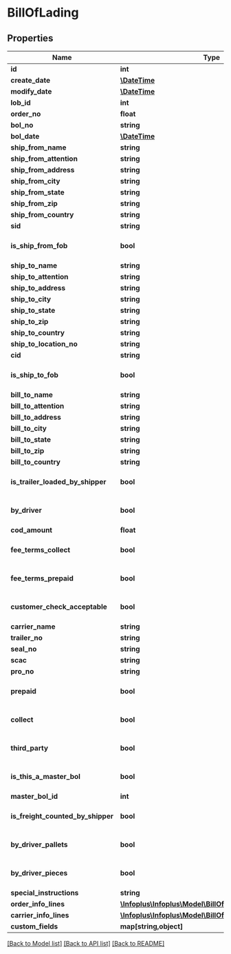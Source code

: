 # BillOfLading

## Properties
Name | Type | Description | Notes
------------ | ------------- | ------------- | -------------
**id** | **int** |  | [optional] 
**create_date** | [**\DateTime**](\DateTime.md) |  | [optional] 
**modify_date** | [**\DateTime**](\DateTime.md) |  | [optional] 
**lob_id** | **int** |  | 
**order_no** | **float** |  | [optional] 
**bol_no** | **string** |  | 
**bol_date** | [**\DateTime**](\DateTime.md) |  | [optional] 
**ship_from_name** | **string** |  | [optional] 
**ship_from_attention** | **string** |  | [optional] 
**ship_from_address** | **string** |  | [optional] 
**ship_from_city** | **string** |  | [optional] 
**ship_from_state** | **string** |  | [optional] 
**ship_from_zip** | **string** |  | [optional] 
**ship_from_country** | **string** |  | [optional] 
**sid** | **string** |  | [optional] 
**is_ship_from_fob** | **bool** |  | [optional] [default to false]
**ship_to_name** | **string** |  | [optional] 
**ship_to_attention** | **string** |  | [optional] 
**ship_to_address** | **string** |  | [optional] 
**ship_to_city** | **string** |  | [optional] 
**ship_to_state** | **string** |  | [optional] 
**ship_to_zip** | **string** |  | [optional] 
**ship_to_country** | **string** |  | [optional] 
**ship_to_location_no** | **string** |  | [optional] 
**cid** | **string** |  | [optional] 
**is_ship_to_fob** | **bool** |  | [optional] [default to false]
**bill_to_name** | **string** |  | [optional] 
**bill_to_attention** | **string** |  | [optional] 
**bill_to_address** | **string** |  | [optional] 
**bill_to_city** | **string** |  | [optional] 
**bill_to_state** | **string** |  | [optional] 
**bill_to_zip** | **string** |  | [optional] 
**bill_to_country** | **string** |  | [optional] 
**is_trailer_loaded_by_shipper** | **bool** |  | [optional] [default to false]
**by_driver** | **bool** |  | [optional] [default to false]
**cod_amount** | **float** |  | [optional] 
**fee_terms_collect** | **bool** |  | [optional] [default to false]
**fee_terms_prepaid** | **bool** |  | [optional] [default to false]
**customer_check_acceptable** | **bool** |  | [optional] [default to false]
**carrier_name** | **string** |  | [optional] 
**trailer_no** | **string** |  | [optional] 
**seal_no** | **string** |  | [optional] 
**scac** | **string** |  | [optional] 
**pro_no** | **string** |  | [optional] 
**prepaid** | **bool** |  | [optional] [default to false]
**collect** | **bool** |  | [optional] [default to false]
**third_party** | **bool** |  | [optional] [default to false]
**is_this_a_master_bol** | **bool** |  | [optional] [default to false]
**master_bol_id** | **int** |  | [optional] 
**is_freight_counted_by_shipper** | **bool** |  | [optional] [default to false]
**by_driver_pallets** | **bool** |  | [optional] [default to false]
**by_driver_pieces** | **bool** |  | [optional] [default to false]
**special_instructions** | **string** |  | [optional] 
**order_info_lines** | [**\Infoplus\Infoplus\Model\BillOfLadingOrderInfoLine[]**](BillOfLadingOrderInfoLine.md) |  | [optional] 
**carrier_info_lines** | [**\Infoplus\Infoplus\Model\BillOfLadingCarrierInfoLine[]**](BillOfLadingCarrierInfoLine.md) |  | [optional] 
**custom_fields** | **map[string,object]** |  | [optional] 

[[Back to Model list]](../README.md#documentation-for-models) [[Back to API list]](../README.md#documentation-for-api-endpoints) [[Back to README]](../README.md)



